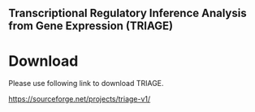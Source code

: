 ## Transcriptional Regulatory Inference Analysis from Gene Expression (TRIAGE)

# Download

Please use following link to download TRIAGE. 

https://sourceforge.net/projects/triage-v1/
